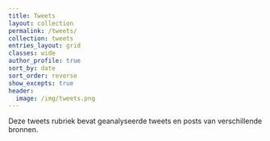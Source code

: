 ```yaml
---
title: Tweets
layout: collection
permalink: /tweets/
collection: tweets
entries_layout: grid
classes: wide
author_profile: true
sort_by: date
sort_order: reverse
show_excepts: true
header:
  image: /img/tweets.png
---
```


Deze tweets rubriek bevat geanalyseerde tweets en posts van verschillende bronnen.
